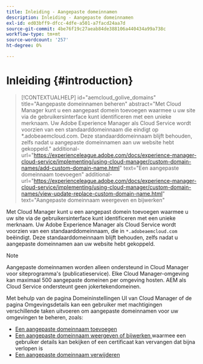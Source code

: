 ```yaml
---
title: Inleiding - Aangepaste domeinnamen
description: Inleiding - Aangepaste domeinnamen
exl-id: ed03bff9-dfcc-4dfe-a501-a7facd24aa7d
source-git-commit: 4be76f19c27aeab84de388106a440434a99a738c
workflow-type: tm+mt
source-wordcount: '257'
ht-degree: 0%

---
```


# Inleiding {#introduction}

>[!CONTEXTUALHELP]
>id="aemcloud_golive_domains"
>title="Aangepaste domeinnamen beheren"
>abstract="Met Cloud Manager kunt u een aangepast domein toevoegen waarmee u uw site via de gebruikersinterface kunt identificeren met een unieke merknaam. Uw Adobe Experience Manager als Cloud Service wordt voorzien van een standaarddomeinnaam die eindigt op *.adobeaemcloud.com. Deze standaarddomeinnaam blijft behouden, zelfs nadat u aangepaste domeinnamen aan uw website hebt gekoppeld."
>additional-url="https://experienceleague.adobe.com/docs/experience-manager-cloud-service/implementing/using-cloud-manager/custom-domain-names/add-custom-domain-name.html" text="Een aangepaste domeinnaam toevoegen"
>additional-url="https://experienceleague.adobe.com/docs/experience-manager-cloud-service/implementing/using-cloud-manager/custom-domain-names/view-update-replace-custom-domain-name.html" text="Aangepaste domeinnaam weergeven en bijwerken"

Met Cloud Manager kunt u een aangepast domein toevoegen waarmee u uw site via de gebruikersinterface kunt identificeren met een unieke merknaam. Uw Adobe Experience Manager als Cloud Service wordt voorzien van een standaarddomeinnaam, die in `*.adobeaemcloud.com` beëindigt. Deze standaarddomeinnaam blijft behouden, zelfs nadat u aangepaste domeinnamen aan uw website hebt gekoppeld.

>[!NOTE]
>Aangepaste domeinnamen worden alleen ondersteund in Cloud Manager voor siteprogramma&#39;s (publicatieservice). Elke Cloud Manager-omgeving kan maximaal 500 aangepaste domeinen per omgeving hosten. AEM als Cloud Service ondersteunt geen jokertekendomeinen.

Met behulp van de pagina Domeininstellingen UI van Cloud Manager of de pagina Omgevingsdetails kan een gebruiker met machtigingen verschillende taken uitvoeren om aangepaste domeinnamen voor uw omgevingen te beheren, zoals:

* [Een aangepaste domeinnaam toevoegen](/help/implementing/cloud-manager/custom-domain-names/add-custom-domain-name.md)
* [Een aangepaste domeinnaam weergeven of bijwerken ](/help/implementing/cloud-manager/custom-domain-names/view-update-replace-custom-domain-name.md) waarmee een gebruiker details kan bekijken of een certificaat kan vervangen dat bijna verlopen is
* [Een aangepaste domeinnaam verwijderen](/help/implementing/cloud-manager/custom-domain-names/delete-custom-domain-name.md)
